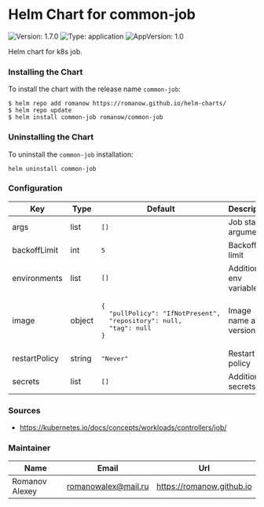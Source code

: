 # Helm Chart for common-job

![Version: 1.7.0](https://img.shields.io/badge/Version-1.7.0-informational?style=flat-square) ![Type: application](https://img.shields.io/badge/Type-application-informational?style=flat-square) ![AppVersion: 1.0](https://img.shields.io/badge/AppVersion-1.0-informational?style=flat-square)

Helm chart for k8s job.

### Installing the Chart

To install the chart with the release name `common-job`:

```shell
$ helm repo add romanow https://romanow.github.io/helm-charts/
$ helm repo update
$ helm install common-job romanow/common-job
```

### Uninstalling the Chart

To uninstall the `common-job` installation:

```shell
helm uninstall common-job
```

### Configuration

<table>
	<thead>
		<th>Key</th>
		<th>Type</th>
		<th>Default</th>
		<th>Description</th>
	</thead>
	<tbody>
		<tr>
			<td>args</td>
			<td>list</td>
			<td><pre lang="json">
[]
</pre>
</td>
			<td>Job startup arguments</td>
		</tr>
		<tr>
			<td>backoffLimit</td>
			<td>int</td>
			<td><pre lang="json">
5
</pre>
</td>
			<td>Backoff limit</td>
		</tr>
		<tr>
			<td>environments</td>
			<td>list</td>
			<td><pre lang="json">
[]
</pre>
</td>
			<td>Additional env variables</td>
		</tr>
		<tr>
			<td>image</td>
			<td>object</td>
			<td><pre lang="json">
{
  "pullPolicy": "IfNotPresent",
  "repository": null,
  "tag": null
}
</pre>
</td>
			<td>Image name and version</td>
		</tr>
		<tr>
			<td>restartPolicy</td>
			<td>string</td>
			<td><pre lang="json">
"Never"
</pre>
</td>
			<td>Restart policy</td>
		</tr>
		<tr>
			<td>secrets</td>
			<td>list</td>
			<td><pre lang="json">
[]
</pre>
</td>
			<td>Additional secrets</td>
		</tr>
	</tbody>
</table>

### Sources

* <https://kubernetes.io/docs/concepts/workloads/controllers/job/>

### Maintainer

| Name | Email | Url |
| ---- | ------ | --- |
| Romanov Alexey | <romanowalex@mail.ru> | <https://romanow.github.io> |

